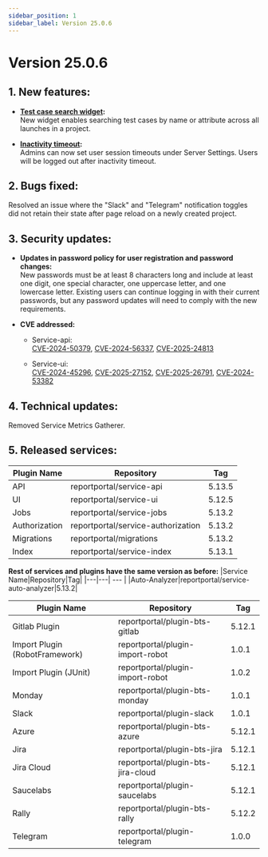 ```yaml
---
sidebar_position: 1
sidebar_label: Version 25.0.6
---
```


# Version 25.0.6

## 1. **New features:**
- **[Test case search widget](/dashboards-and-widgets/TestCaseSearch):**<br />
  New widget enables searching test cases by name or attribute across all launches in a project.

- **[Inactivity timeout](/admin-panel/ServerSettings/#inactivity-timeout):**<br />
  Admins can now set user session timeouts under Server Settings. Users will be logged out after inactivity timeout.

## 2. **Bugs fixed:**
Resolved an issue where the "Slack" and "Telegram" notification toggles did not retain their state after page reload on a newly created project.

## 3. **Security updates:**
- **Updates in password policy for user registration and password changes:**<br />
  New passwords must be at least 8 characters long and include at least one digit, one special character, one uppercase letter, and one lowercase letter. Existing users can continue logging in with their current passwords, but any password updates will need to comply with the new requirements.

- **CVE addressed:**<br />

    - Service-api:<br />
      [CVE-2024-50379](https://nvd.nist.gov/vuln/detail/cve-2024-50379), [CVE-2024-56337](https://nvd.nist.gov/vuln/detail/CVE-2024-56337), [CVE-2025-24813](https://nvd.nist.gov/vuln/detail/CVE-2025-24813)

    - Service-ui:<br />
      [CVE-2024-45296](https://www.cve.org/CVERecord?id=CVE-2024-45296), [CVE-2025-27152](https://www.cve.org/CVERecord?id=CVE-2025-27152), [CVE-2025-26791](https://www.cve.org/CVERecord?id=CVE-2025-26791), [CVE-2024-53382](https://www.cve.org/CVERecord?id=CVE-2024-53382)

## 4. **Technical updates:**
Removed Service Metrics Gatherer.

## 5. **Released services:**
|Plugin Name|Repository|Tag|
|---|---| --- |
|API|reportportal/service-api|5.13.5|
|UI|reportportal/service-ui|5.12.5|
|Jobs|reportportal/service-jobs|5.13.2|
|Authorization|reportportal/service-authorization|5.13.2|
|Migrations|reportportal/migrations|5.13.2| 
|Index|reportportal/service-index|5.13.1|

**Rest of services and plugins have the same version as before:**
|Service Name|Repository|Tag|
|---|---| --- |
|Auto-Analyzer|reportportal/service-auto-analyzer|5.13.2|

|Plugin Name|Repository|Tag|
|---|---| --- |
|Gitlab Plugin|reportportal/plugin-bts-gitlab|5.12.1|
|Import Plugin (RobotFramework)|reportportal/plugin-import-robot|1.0.1|
|Import Plugin (JUnit)|reportportal/plugin-import-robot|1.0.2|
|Monday|reportportal/plugin-bts-monday|1.0.1|
|Slack|reportportal/plugin-slack|1.0.1|
|Azure|reportportal/plugin-bts-azure|5.12.1|
|Jira|reportportal/plugin-bts-jira|5.12.1|
|Jira Cloud|reportportal/plugin-bts-jira-cloud|5.12.1|
|Saucelabs|reportportal/plugin-saucelabs|5.12.1|
|Rally|reportportal/plugin-bts-rally|5.12.2||
|Telegram|reportportal/plugin-telegram|1.0.0||
